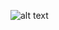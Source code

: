 ![alt text](https://content.techgig.com/thumb/msid-74548080,width-860,resizemode-4/4-essential-skills-every-NET-developer-must-possess.jpg?67629)
